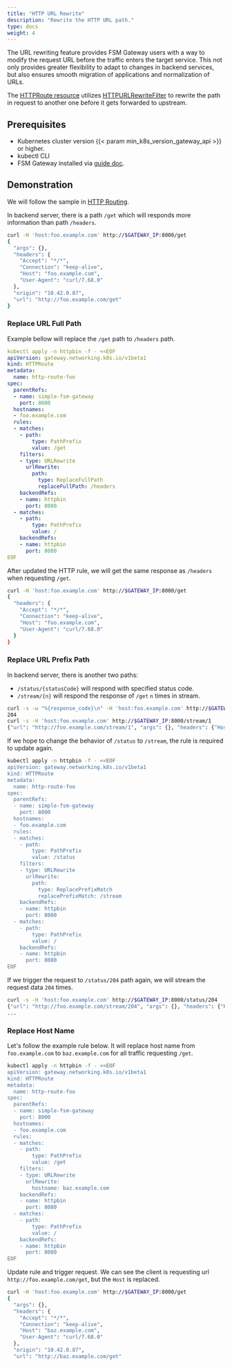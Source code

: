 ```yaml
---
title: "HTTP URL Rewrite"
description: "Rewrite the HTTP URL path."
type: docs
weight: 4
---
```


The URL rewriting feature provides FSM Gateway users with a way to modify the request URL before the traffic enters the target service. This not only provides greater flexibility to adapt to changes in backend services, but also ensures smooth migration of applications and normalization of URLs.

The [HTTPRoute resource](https://gateway-api.sigs.k8s.io/api-types/httproute) utilizes [HTTPURLRewriteFilter](https://gateway-api.sigs.k8s.io/references/spec/#gateway.networking.k8s.io/v1beta1.HTTPURLRewriteFilter) to rewrite the path in request to another one before it gets forwarded to upstream.

## Prerequisites

- Kubernetes cluster version {{< param min_k8s_version_gateway_api >}} or higher.
- kubectl CLI
- FSM Gateway installed via [guide doc](/guides/traffic_management/ingress/fsm_gateway/installation).

## Demonstration

We will follow the sample in [HTTP Routing](/guides/traffic_management/ingress/fsm_gateway/http_routing/#deploy-example).

In backend server, there is a path `/get` which will responds more information than path `/headers`.

```bash
curl -H 'host:foo.example.com' http://$GATEWAY_IP:8000/get
{
  "args": {},
  "headers": {
    "Accept": "*/*",
    "Connection": "keep-alive",
    "Host": "foo.example.com",
    "User-Agent": "curl/7.68.0"
  },
  "origin": "10.42.0.87",
  "url": "http://foo.example.com/get"
}
```

### Replace URL Full Path

Example bellow will replace the `/get` path to `/headers` path.

```yaml
kubectl apply -n httpbin -f - <<EOF
apiVersion: gateway.networking.k8s.io/v1beta1
kind: HTTPRoute
metadata:
  name: http-route-foo
spec:
  parentRefs:
  - name: simple-fsm-gateway
    port: 8000
  hostnames:
  - foo.example.com
  rules:
  - matches:
    - path:
        type: PathPrefix
        value: /get
    filters:
    - type: URLRewrite
      urlRewrite: 
        path: 
          type: ReplaceFullPath
          replaceFullPath: /headers
    backendRefs:
    - name: httpbin
      port: 8080          
  - matches:
    - path:
        type: PathPrefix
        value: /        
    backendRefs:
    - name: httpbin
      port: 8080
EOF
```

After updated the HTTP rule, we will get the same response as `/headers` when requesting `/get`.

```bash
curl -H 'host:foo.example.com' http://$GATEWAY_IP:8000/get
{
  "headers": {
    "Accept": "*/*",
    "Connection": "keep-alive",
    "Host": "foo.example.com",
    "User-Agent": "curl/7.68.0"
  }
}
```

### Replace URL Prefix Path

In backend server, there is another two paths:
- `/status/{statusCode}` will respond with specified status code.
- `/stream/{n}` will respond the response of `/get` `n` times in stream.

```bash
curl -s -w "%{response_code}\n" -H 'host:foo.example.com' http://$GATEWAY_IP:8000/status/204
204
curl -s -H 'host:foo.example.com' http://$GATEWAY_IP:8000/stream/1
{"url": "http://foo.example.com/stream/1", "args": {}, "headers": {"Host": "foo.example.com", "User-Agent": "curl/7.68.0", "Accept": "*/*", "Connection": "keep-alive"}, "origin": "10.42.0.161", "id": 0}
```

If we hope to change the behavior of `/status` to `/stream`, the rule is required to update again.

```bash
kubectl apply -n httpbin -f - <<EOF
apiVersion: gateway.networking.k8s.io/v1beta1
kind: HTTPRoute
metadata:
  name: http-route-foo
spec:
  parentRefs:
  - name: simple-fsm-gateway
    port: 8000
  hostnames:
  - foo.example.com
  rules:
  - matches:
    - path:
        type: PathPrefix
        value: /status    
    filters:
    - type: URLRewrite
      urlRewrite: 
        path: 
          type: ReplacePrefixMatch
          replacePrefixMatch: /stream
    backendRefs:
    - name: httpbin
      port: 8080          
  - matches:
    - path:
        type: PathPrefix
        value: /        
    backendRefs:
    - name: httpbin
      port: 8080
EOF
```

If we trigger the request to `/status/204` path again, we will stream the request data `204` times.

```bash
curl -s -H 'host:foo.example.com' http://$GATEWAY_IP:8000/status/204
{"url": "http://foo.example.com/stream/204", "args": {}, "headers": {"Host": "foo.example.com", "User-Agent": "curl/7.68.0", "Accept": "*/*", "Connection": "keep-alive"}, "origin": "10.42.0.161", "id": 99}
...
```

### Replace Host Name

Let's follow the example rule below. It will replace host name from `foo.example.com` to `baz.example.com` for all traffic requesting `/get`.

```bash
kubectl apply -n httpbin -f - <<EOF
apiVersion: gateway.networking.k8s.io/v1beta1
kind: HTTPRoute
metadata:
  name: http-route-foo
spec:
  parentRefs:
  - name: simple-fsm-gateway
    port: 8000
  hostnames:
  - foo.example.com
  rules:
  - matches:
    - path:
        type: PathPrefix
        value: /get
    filters:
    - type: URLRewrite
      urlRewrite: 
        hostname: baz.example.com
    backendRefs:
    - name: httpbin
      port: 8080          
  - matches:
    - path:
        type: PathPrefix
        value: /        
    backendRefs:
    - name: httpbin
      port: 8080
EOF
```

Update rule and trigger request. We can see the client is requesting url `http://foo.example.com/get`, but the `Host` is replaced.

```bash
curl -H 'host:foo.example.com' http://$GATEWAY_IP:8000/get
{
  "args": {},
  "headers": {
    "Accept": "*/*",
    "Connection": "keep-alive",
    "Host": "baz.example.com",
    "User-Agent": "curl/7.68.0"
  },
  "origin": "10.42.0.87",
  "url": "http://baz.example.com/get"
```
